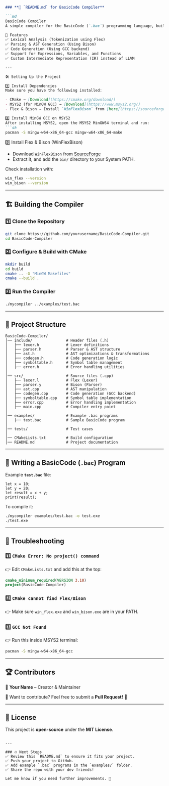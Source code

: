 ```md
### **📜 `README.md` for BasicCode Compiler**

```md
BasicCode Compiler
A simple compiler for the BasicCode (`.bac`) programming language, built using Flex, Bison, GCC, and CMake. This project compiles `.bac` source files into executable machine code.

🚀 Features
✅ Lexical Analysis (Tokenization using Flex)
✅ Parsing & AST Generation (Using Bison)
✅ Code Generation (Using GCC backend)
✅ Support for Expressions, Variables, and Functions
✅ Custom Intermediate Representation (IR) instead of LLVM

---

🛠️ Setting Up the Project

1️⃣ Install Dependencies
Make sure you have the following installed:

- CMake → [Download](https://cmake.org/download/)
- MSYS2 (for MinGW GCC) → [Download](https://www.msys2.org/)
- Flex & Bison → Install `WinFlexBison` from [here](https://sourceforge.net/projects/winflexbison/)

2️⃣ Install MinGW GCC on MSYS2
After installing MSYS2, open the MSYS2 MinGW64 terminal and run:
```sh
pacman -S mingw-w64-x86_64-gcc mingw-w64-x86_64-make
```

3️⃣ Install Flex & Bison (WinFlexBison)
- Download `WinFlexBison` from [SourceForge](https://sourceforge.net/projects/winflexbison/)
- Extract it, and add the `bin/` directory to your System PATH.

Check installation with:
```sh
win_flex --version
win_bison --version
```

---

## 🏗️ Building the Compiler

### 1️⃣ Clone the Repository
```sh
git clone https://github.com/yourusername/BasicCode-Compiler.git
cd BasicCode-Compiler
```

### 2️⃣ Configure & Build with CMake
```sh
mkdir build
cd build
cmake .. -G "MinGW Makefiles"
cmake --build .
```

### 3️⃣ Run the Compiler
```sh
./mycompiler ../examples/test.bac
```

---

## 📂 Project Structure

```
BasicCode-Compiler/
│── include/               # Header files (.h)
│   ├── lexer.h            # Lexer definitions
│   ├── parser.h           # Parser & AST structure
│   ├── ast.h              # AST optimizations & transformations
│   ├── codegen.h          # Code generation logic
│   ├── symboltable.h      # Symbol table management
│   ├── error.h            # Error handling utilities
│
│── src/                   # Source files (.cpp)
│   ├── lexer.l            # Flex (Lexer)
│   ├── parser.y           # Bison (Parser)
│   ├── ast.cpp            # AST manipulation
│   ├── codegen.cpp        # Code generation (GCC backend)
│   ├── symboltable.cpp    # Symbol table implementation
│   ├── error.cpp          # Error handling implementation
│   ├── main.cpp           # Compiler entry point
│
│── examples/              # Example .bac programs
│   ├── test.bac           # Sample BasicCode program
│
│── tests/                 # Test cases
│
│── CMakeLists.txt         # Build configuration
│── README.md              # Project documentation
```

---

## 📜 Writing a BasicCode (`.bac`) Program
Example **`test.bac`** file:
```bac
let x = 10;
let y = 20;
let result = x + y;
print(result);
```

To compile it:
```sh
./mycompiler examples/test.bac -o test.exe
./test.exe
```

---

## 🔧 Troubleshooting

### 1️⃣ `CMake Error: No project() command`
👉 Edit `CMakeLists.txt` and add this at the top:
```cmake
cmake_minimum_required(VERSION 3.10)
project(BasicCode-Compiler)
```

### 2️⃣ `CMake cannot find Flex/Bison`
👉 Make sure `win_flex.exe` and `win_bison.exe` are in your PATH.

### 3️⃣ `GCC Not Found`
👉 Run this inside MSYS2 terminal:
```sh
pacman -S mingw-w64-x86_64-gcc
```

---

## 🏆 Contributors
👤 **Your Name** – Creator & Maintainer

📢 Want to contribute? Feel free to submit a **Pull Request!** 🎉

---

## 📜 License
This project is **open-source** under the **MIT License**.
```

---

### 🔥 Next Steps
✅ Review this `README.md` to ensure it fits your project.
✅ Push your project to GitHub.
✅ Add example `.bac` programs in the `examples/` folder.
✅ Share the repo with your dev friends!

Let me know if you need further improvements. 🚀
```
